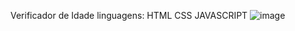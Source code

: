 Verificador de Idade 
linguagens:
HTML
CSS
JAVASCRIPT
![image](https://user-images.githubusercontent.com/105178774/184779941-c5452470-2410-4e65-a983-29453daf335a.png)
